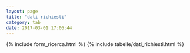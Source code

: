 ```yaml
---
layout: page
title: "dati richiesti"
category: tab
date: 2017-03-01 17:06:44
---
```


{% include form_ricerca.html %}
{% include tabelle/dati_richiesti.html %}

